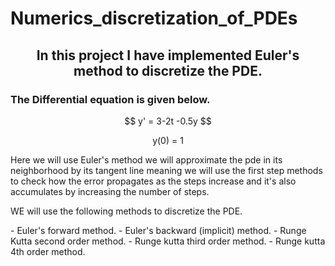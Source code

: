 # Numerics_discretization_of_PDEs
<h2 align =center> In this project I have implemented Euler's method to discretize the PDE. </h2>
<h3> The Differential equation is given below. </h3>
<p align = center> $$ y' = 3-2t -0.5y $$</p>
<p align = center > y(0) = 1 </p>
<p> Here we will use Euler's method we will approximate the pde in its neighborhood by its tangent line meaning we will use the first step methods to check how the error propagates as the steps increase and it's also accumulates by increasing the number of steps. </p>
<p> WE will use the following methods to discretize the PDE. </p>
- Euler's forward method.
- Euler's backward (implicit) method.
- Runge Kutta second order method.
- Runge kutta third order method.
- Runge kutta 4th order method.


